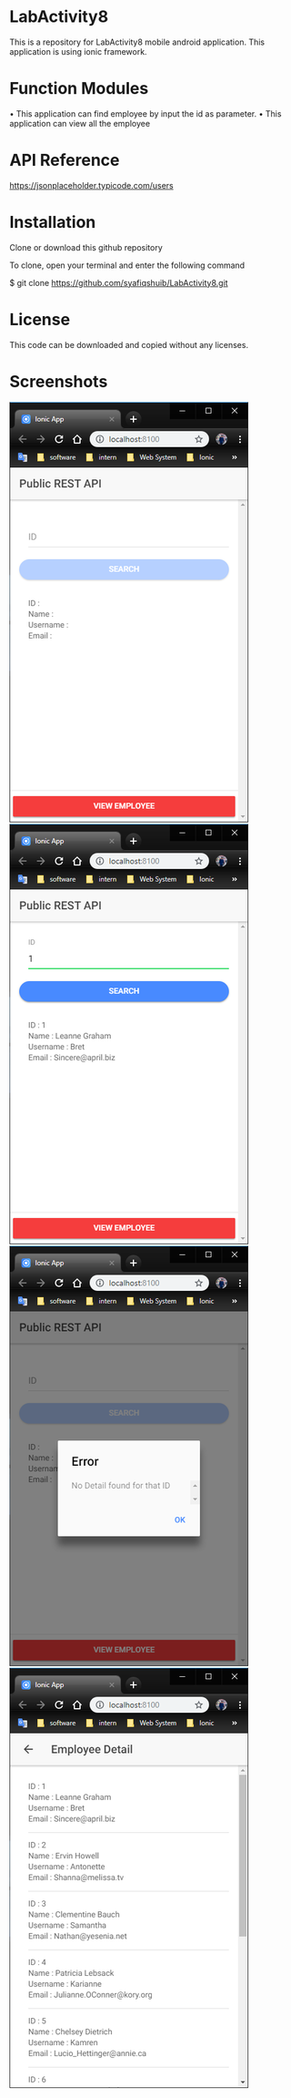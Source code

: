 # LabActivity8

This is a repository for LabActivity8 mobile android application.
This application is using ionic framework.


# Function Modules

•	This application can find employee by input the id as parameter.
• This application can view all the employee


# API Reference

https://jsonplaceholder.typicode.com/users


# Installation

Clone or download this github repository

To clone, open your terminal and enter the following command

$ git clone https://github.com/syafiqshuib/LabActivity8.git


# License

This code can be downloaded and copied without any licenses.


# Screenshots

![alt text](https://github.com/syafiqshuib/LabActivity8/blob/master/screenshot/pic1.PNG)
![alt text](https://github.com/syafiqshuib/LabActivity8/blob/master/screenshot/pic2.PNG)
![alt text](https://github.com/syafiqshuib/LabActivity8/blob/master/screenshot/pic3.PNG)
![alt text](https://github.com/syafiqshuib/LabActivity8/blob/master/screenshot/pic4.PNG)
